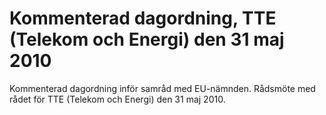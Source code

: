# Kommenterad dagordning, TTE (Telekom och Energi) den 31 maj 2010

Kommenterad dagordning inför samråd med EU\-nämnden. Rådsmöte med rådet för TTE (Telekom och Energi) den 31 maj 2010\.
